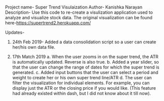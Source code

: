Project name- Super Trend Visulaization
Author- Kanishka Narayan
Description- Use this code to re-create a visulization application used to analyze and visualize stock data. The original visualization can be found 
here-https://supertrend2.herokuapp.com/

Updates-
1. 24th Feb 2019- Added a data consolidation script so a user can create her/his own data file. 

2. 17th Match 2019
a. When the user zooms in on the super trend, the ATR is automatically updated. Reverse is also true.
b.  Added a year slider, so that the user can change the range of dates for which the 
super trend is generated. 
c. Added input buttons that the user can select a period and weight to create her or his own super trend line/ATR
d. The user can filter the visualization for individual elements. For example, you can display just the ATR or the closing price if you would like. (This feature had already existed within dash, but I did not know about it till now).

